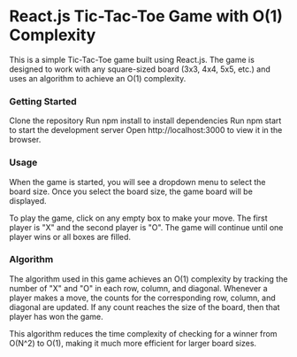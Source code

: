 # React.js Tic-Tac-Toe Game with O(1) Complexity

This is a simple Tic-Tac-Toe game built using React.js. The game is designed to work with any square-sized board (3x3, 4x4, 5x5, etc.) and uses an algorithm to achieve an O(1) complexity.

### Getting Started
Clone the repository
Run npm install to install dependencies
Run npm start to start the development server
Open http://localhost:3000 to view it in the browser.

### Usage
When the game is started, you will see a dropdown menu to select the board size. Once you select the board size, the game board will be displayed.

To play the game, click on any empty box to make your move. The first player is "X" and the second player is "O". The game will continue until one player wins or all boxes are filled.

### Algorithm
The algorithm used in this game achieves an O(1) complexity by tracking the number of "X" and "O" in each row, column, and diagonal. Whenever a player makes a move, the counts for the corresponding row, column, and diagonal are updated. If any count reaches the size of the board, then that player has won the game.

This algorithm reduces the time complexity of checking for a winner from O(N^2) to O(1), making it much more efficient for larger board sizes.
